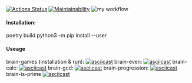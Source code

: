 [![Actions Status](https://github.com/mickysmt/python-project-lvl1/workflows/hexlet-check/badge.svg)](https://github.com/mickysmt/python-project-lvl1/actions)
[![Maintainability](https://api.codeclimate.com/v1/badges/a99a88d28ad37a79dbf6/maintainability)](https://codeclimate.com/github/codeclimate/codeclimate/maintainability)
![my workflow](https://github.com/mickysmt/python-project-lvl1/actions/workflows/pyci.yml/badge.svg)

#### Installation:
poetry build
python3 -m pip install --user

#### Useage
brain-games (installation & run):
[![asciicast](https://asciinema.org/a/U7CnJiDZlqmGAXALHOXUVR4lr.svg)](https://asciinema.org/a/U7CnJiDZlqmGAXALHOXUVR4lr)
brain-even:
[![asciicast](https://asciinema.org/a/Pc1i6suU2WZpWKWGgUvbysSQJ.svg)](https://asciinema.org/a/Pc1i6suU2WZpWKWGgUvbysSQJ)
brain-calc:
[![asciicast](https://asciinema.org/a/OYYTRiv2gJtBfKI93tViMoTGK.svg)](https://asciinema.org/a/OYYTRiv2gJtBfKI93tViMoTGK)
brain-gcd:
[![asciicast](https://asciinema.org/a/kwABqSCq2i0V1pHBwRQBdAjzI.svg)](https://asciinema.org/a/kwABqSCq2i0V1pHBwRQBdAjzI)
brain-progression:
[![asciicast](https://asciinema.org/a/V1KeVOY3LfiNagwL79I6nnVtM.svg)](https://asciinema.org/a/V1KeVOY3LfiNagwL79I6nnVtM)
brain-is-prime
[![asciicast](https://asciinema.org/a/Sa4jVkoAKJQmF7vEdwtRE9eSg.svg)](https://asciinema.org/a/Sa4jVkoAKJQmF7vEdwtRE9eSg)